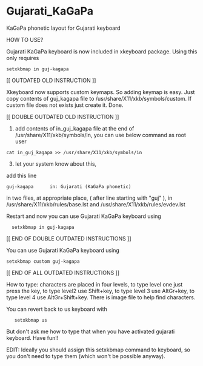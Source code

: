 # Gujarati_KaGaPa
KaGaPa phonetic layout for Gujarati keyboard

HOW TO USE?

Gujarati KaGaPa keyboard is now included in xkeyboard package. Using this only requires

```
setxkbmap in guj-kagapa
```

[[ OUTDATED OLD INSTRUCTION ]]

Xkeyboard now supports custom keymaps. So adding keymap is easy.
Just copy contents of guj_kagapa file to /usr/share/X11/xkb/symbols/custom. If custom file does not exists just create it. Done.

[[ DOUBLE OUTDATED OLD INSTRUCTION ]]
1. add contents of in_guj_kagapa file at the end of /usr/share/X11/xkb/symbols/in, you can use below command as root user
```
cat in_guj_kagapa >> /usr/share/X11/xkb/symbols/in
```
3. let your system know about this,

add this line

  ```
  guj-kagapa      in: Gujarati (KaGaPa phonetic)
```

in two files, at appropriate place, ( after line starting with "guj" ), in /usr/share/X11/xkb/rules/base.lst and /usr/share/X11/xkb/rules/evdev.lst

Restart and now you can use Gujarati KaGaPa keyboard using 
```
  setxkbmap in guj-kagapa
```

[[ END OF DOUBLE OUTDATED INSTRUCTIONS ]]

You can use Gujarati KaGaPa keyboard using
```
setxkbmap custom guj-kagapa
```
[[ END OF ALL OUTDATED INSTRUCTIONS ]]

How to type:
  characters are placed in four levels, to type level one just press the key, to type level2 use Shift+key, to type level 3 use AltGr+key, to type level 4 use AltGr+Shift+key.
  There is image file to help find characters.

You can revert back to us keyboard with
```
   setxkbmap us
```   
But don't ask me how to type that when you have activated gujarati keyboard. Have fun!!

EDIT: Ideally you should assign this setxkbmap command to keyboard, so you don't need to type them (which won't be possible anyway).
